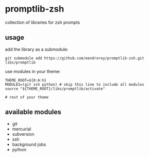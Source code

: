 promptlib-zsh
===============

collection of libraries for zsh prompts

usage
-----

add the library as a submodule:

    git submodule add https://github.com/eendroroy/promptlib-zsh.git libs/promptlib

use modules in your theme:

    THEME_ROOT=${0:A:h}
    MODULES=(git ssh python) # skip this line to include all modules
    source "${THEME_ROOT}/libs/promptlib/activate"
    
    # rest of your theme


available modules
-----------------

- git
- mercurial
- subversion
- ssh
- background jobs
- python
